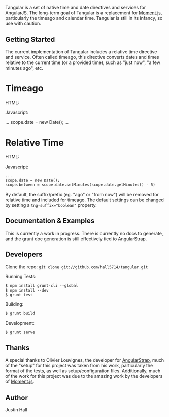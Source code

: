 Tangular is a set of native time and date directives and services for AngularJS. The long-term goal of Tangular is a replacement for [Moment.js](http://momentjs.com/), particularly the timeago and calendar time. Tangular is still in its infancy, so use with caution.

## Getting Started

The current implementation of Tangular includes a relative time directive and service. Often called timeago, this directive converts dates and times relative to the current time (or a provided time), such as "just now", "a few minutes ago", etc. 

# Timeago

HTML:

   <span tng-relative-time="date"></span>


Javascript:

   ...
   scope.date = new Date();
   ...

# Relative Time

HTML:
   
   <span tng-relative-time="date" tng-between="between"></span>

Javascript:

	...
	scope.date = new Date();
	scope.between = scope.date.setMinutes(scope.date.getMinutes() - 5)

By default, the suffix/prefix (eg. "ago" or "from now") will be removed for relative time and included for timeago. The default settings can be changed by setting a `tng-suffix="boolean"` property.

## Documentation & Examples
This is currently a work in progress. There is currently no docs to generate, and the grunt doc generation is still effectively tied to 
AngularStrap. 

## Developers

Clone the repo:
`git clone git://github.com/hall5714/tangular.git`

Running Tests:

>
	$ npm install grunt-cli --global
	$ npm install --dev
	$ grunt test

Building:

>
	$ grunt build

Development:
>
	$ grunt serve

## Thanks

A special thanks to Olivier Louvignes, the developer for [AngularStrap](https://github.com/mgcrea/angular-strap/), much of the "setup" for this project was taken from his work, particularly the format of the tests, as well as setup/configuration files. Additionally, much of the work for this project 
was due to the amazing work by the developers of [Moment.js](http://momentjs.com/).

## Author

Justin Hall